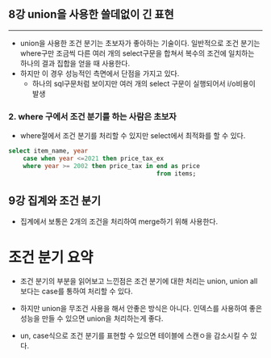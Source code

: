 ## 8강 union을 사용한 쓸데없이 긴 표현

---

- union을 사용한 조건 분기는 초보자가 좋아하는 기술이다. 일반적으로 조건 분기는 where구만 조금씩 다른 여러 개의 select구문을 합쳐서 복수의 조건에 일치하는 하나의 결과 집합을 얻을 때 사용한다.
- 하지만 이 경우 성능적인 측면에서 단점을 가지고 있다. 
  - 하나의 sql구문처럼 보이지만 여러 개의 select 구문이 실행되어서 i/o비용이 발생

### 2. where 구에서 조건 분기를 하는 사람은 초보자
- where절에서 조건 분기를 처리할 수 있지만 select에서 최적화를 할 수 있다.

```sql
select item_name, year
    case when year <=2021 then price_tax_ex
    where year >= 2002 then price_tax in end as price
                                         from items;
```

## 9강 집계와 조건 분기

- 집계에서 보통은 2개의 조건을 처리하여 merge하기 위해 사용한다.


# 조건 분기 요약

- 조건 분기의 부분을 읽어보고 느낀점은 조건 분기에 대한 처리는 union, union all 보다는 case를 통하여 처리할 수 있다.
- 하지만 union을 무조건 사용을 해서 안좋은 방식은 아니다. 인덱스를 사용하여 좋은 성능을 만들 수 있으면 union을 처리하는게 좋다.

- un, case식으로 조건 분기를 표현할 수 있으면 테이블에 스캔ㅇ을 감소시킬 수 있다.